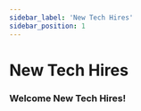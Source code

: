 ```yaml
---
sidebar_label: 'New Tech Hires'
sidebar_position: 1
---
```


# New Tech Hires

### Welcome New Tech Hires!